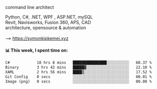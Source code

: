 command line architect

Python, C#, .NET, WPF , ASP.NET, mySQL <br>
Revit, Navisworks, Fusion 360, APS, CAD <br>
architecture, opensource & automation<br>
<br>
--> https://symonkipkemei.xyz

#### 📊 This week, I spent time on:
<!--START_SECTION:waka-->

```txt
C#            10 hrs 8 mins   ███████████████░░░░░░░░░░   60.37 %
Binary        3 hrs 42 mins   █████▓░░░░░░░░░░░░░░░░░░░   22.10 %
XAML          2 hrs 56 mins   ████▒░░░░░░░░░░░░░░░░░░░░   17.52 %
Git Config    0 secs          ░░░░░░░░░░░░░░░░░░░░░░░░░   00.01 %
Image (png)   0 secs          ░░░░░░░░░░░░░░░░░░░░░░░░░   00.00 %
```

<!--END_SECTION:waka-->
